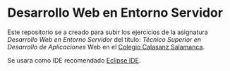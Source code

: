 # Desarrollo Web en Entorno Servidor

Este repositorio se a creado para subir los ejercicios de la asignatura _Desarrollo Web en Entorno Servidor_ del título: _Técnico Superior en Desarrollo de Aplicaciones_ Web en el [Colegio Calasanz Salamanca](https://www.calasanzsalamanca.es/).

Se usara como IDE recomendado [Eclipse IDE](https://www.eclipse.org/downloads/).
